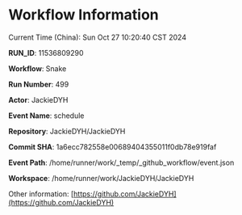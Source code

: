 # Workflow Information

Current Time (China): Sun Oct 27 10:20:40 CST 2024  

**RUN_ID**: 11536809290  

**Workflow**: Snake  

**Run Number**: 499  

**Actor**: JackieDYH  

**Event Name**: schedule  

**Repository**: JackieDYH/JackieDYH  

**Commit SHA**: 1a6ecc782558e00689404355011f0db78e919faf  

**Event Path**: /home/runner/work/_temp/_github_workflow/event.json  

**Workspace**: /home/runner/work/JackieDYH/JackieDYH  

Other information: [https://github.com/JackieDYH](https://github.com/JackieDYH)
